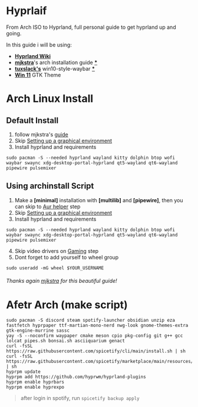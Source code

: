 # Hyprlaif
From Arch ISO to Hyprland, full personal guide to get hyprland up and going.

In this guide i will be using:  
- [**Hyprland Wiki**](https://wiki.hypr.land/)
- [**mjkstra**](https://github.com/mjkstra)'s arch installation guide [**\***](https://github.com/login/oauth/authorize?client_id=7e0a3cd836d3e544dbd9&redirect_uri=https%3A%2F%2Fgist.github.com%2Fauth%2Fgithub%2Fcallback%3Freturn_to%3Dhttps%253A%252F%252Fgist.github.com%252Fmjkstra%252F96ce7a5689d753e7a6bdd92cdc169bae&response_type=code&state=82c02c7f7de6377f5ca6525534b6c1f05a317cecf7f637d85ed19eb62c84c38b)
- [**tuxslack's**](https://github.com/tuxslack) win10-style-waybar [**\***](https://github.com/tuxslack/win10-style-waybar/tree/main?tab=readme-ov-file#MIT-1-ov-file)
- [**Win 11**](https://www.gnome-look.org/p/2278411) GTK Theme

# Arch Linux Install
## Default Install
1. follow mjkstra's [guide](https://gist.github.com/mjkstra/96ce7a5689d753e7a6bdd92cdc169bae)
2. Skip [Setting up a graphical environment](https://gist.github.com/mjkstra/96ce7a5689d753e7a6bdd92cdc169bae#setting-up-a-graphical-environment)
3. Install hyprland and requirements
```
sudo pacman -S --needed hyprland wayland kitty dolphin btop wofi waybar swaync xdg-desktop-portal-hyprland qt5-wayland qt6-wayland pipewire pulsemixer
```

## Using archinstall Script
1. Make a **[minimal]** installation with **[multilib]** and **[pipewire]**, then you can skip to [Aur helper](https://gist.github.com/mjkstra/96ce7a5689d753e7a6bdd92cdc169bae#aur-helper-and-additional-packages-installation) step
2. Skip [Setting up a graphical environment](https://gist.github.com/mjkstra/96ce7a5689d753e7a6bdd92cdc169bae#setting-up-a-graphical-environment)
3. Install hyprland and requirements
```
sudo pacman -S --needed hyprland wayland kitty dolphin btop wofi waybar swaync xdg-desktop-portal-hyprland qt5-wayland qt6-wayland pipewire pulsemixer
```
4. Skip video drivers on [Gaming](https://gist.github.com/mjkstra/96ce7a5689d753e7a6bdd92cdc169bae#gaming) step
5. Dont forget to add yourself to wheel group
```
sudo useradd -mG wheel $YOUR_USERNAME
```  
###### Thanks again [mjkstra](https://github.com/mjkstra) for this beautiful guide!

# Afetr Arch (make script)
```
sudo pacman -S discord steam spotify-launcher obsidian unzip eza fastfetch hyprpaper ttf-martian-mono-nerd nwg-look gnome-themes-extra gtk-engine-murrine sassc
yay -S --noconfirm waypaper cmake meson cpio pkg-config git g++ gcc lolcat pipes.sh bonsai.sh asciiquarium genact
curl -fsSL https://raw.githubusercontent.com/spicetify/cli/main/install.sh | sh
curl -fsSL https://raw.githubusercontent.com/spicetify/marketplace/main/resources/install.sh | sh
hyprpm update
hyprpm add https://github.com/hyprwm/hyprland-plugins
hyprpm enable hyprbars
hyprpm enable hyprexpo
```  
> after login in spotify, run `spicetify backup apply`
